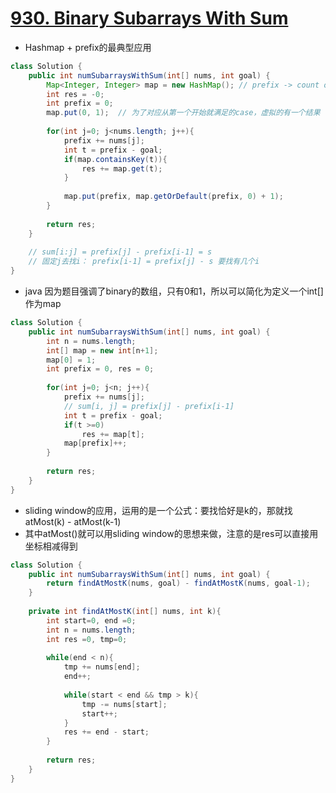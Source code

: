 # [930. Binary Subarrays With Sum](https://leetcode.com/problems/binary-subarrays-with-sum/)

* Hashmap + prefix的最典型应用

```java
class Solution {
    public int numSubarraysWithSum(int[] nums, int goal) {
        Map<Integer, Integer> map = new HashMap(); // prefix -> count of index
        int res = -0;
        int prefix = 0;
        map.put(0, 1);  // 为了对应从第一个开始就满足的case，虚拟的有一个结果
        
        for(int j=0; j<nums.length; j++){
            prefix += nums[j];
            int t = prefix - goal;
            if(map.containsKey(t)){
                res += map.get(t);
            }
        
            map.put(prefix, map.getOrDefault(prefix, 0) + 1); 
        }
        
        return res;  
    }
    
    // sum[i:j] = prefix[j] - prefix[i-1] = s
    // 固定j去找i： prefix[i-1] = prefix[j] - s 要找有几个i
}

```

* java 因为题目强调了binary的数组，只有0和1，所以可以简化为定义一个int[]作为map

```java
class Solution {
    public int numSubarraysWithSum(int[] nums, int goal) {
        int n = nums.length;
        int[] map = new int[n+1];
        map[0] = 1;
        int prefix = 0, res = 0;
        
        for(int j=0; j<n; j++){
            prefix += nums[j];
            // sum[i, j] = prefix[j] - prefix[i-1]
            int t = prefix - goal;         
            if(t >=0) 
                res += map[t];
            map[prefix]++;          
        }
        
        return res;
    }
}

```

* sliding window的应用，运用的是一个公式：要找恰好是k的，那就找 atMost(k) - atMost(k-1)
* 其中atMost()就可以用sliding window的思想来做，注意的是res可以直接用坐标相减得到

```java
class Solution {
    public int numSubarraysWithSum(int[] nums, int goal) {
        return findAtMostK(nums, goal) - findAtMostK(nums, goal-1);
    }
    
    private int findAtMostK(int[] nums, int k){
        int start=0, end =0;
        int n = nums.length;
        int res =0, tmp=0;
        
        while(end < n){
            tmp += nums[end];
            end++;
            
            while(start < end && tmp > k){
                tmp -= nums[start];
                start++;
            }
            res += end - start;
        }
        
        return res;
    }
}

```
